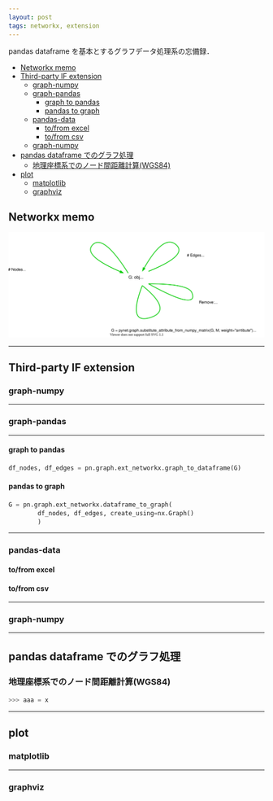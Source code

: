 ```yaml
---
layout: post
tags: networkx, extension
---
```

<script type="text/x-mathjax-config">MathJax.Hub.Config({tex2jax:{inlineMath:[['\$','\$'],['\\(','\\)']],processEscapes:true},CommonHTML: {matchFontHeight:false}});</script>
<script type="text/javascript" async src="https://cdnjs.cloudflare.com/ajax/libs/mathjax/2.7.1/MathJax.js?config=TeX-MML-AM_CHTML"></script>

pandas dataframe を基本とするグラフデータ処理系の忘備録．

<!-- @import "[TOC]" {cmd="toc" depthFrom=2 depthTo=6 orderedList=false} -->

<!-- code_chunk_output -->

- [Networkx memo](#networkx-memo)
- [Third-party IF extension](#third-party-if-extension)
  - [graph-numpy](#graph-numpy)
  - [graph-pandas](#graph-pandas)
    - [graph to pandas](#graph-to-pandas)
    - [pandas to graph](#pandas-to-graph)
  - [pandas-data](#pandas-data)
    - [to/from excel](#tofrom-excel)
    - [to/from csv](#tofrom-csv)
  - [graph-numpy](#graph-numpy-1)
- [pandas dataframe でのグラフ処理](#pandas-dataframe-でのグラフ処理)
  - [地理座標系でのノード間距離計算(WGS84)](#地理座標系でのノード間距離計算wgs84)
- [plot](#plot)
  - [matplotlib](#matplotlib)
  - [graphviz](#graphviz)

<!-- /code_chunk_output -->


## Networkx memo

![fig01](/assets/fig/20000101_01.svg)

---
## Third-party IF extension

### graph-numpy

---
### graph-pandas

---
#### graph to pandas

```Python
df_nodes, df_edges = pn.graph.ext_networkx.graph_to_dataframe(G)
```

#### pandas to graph

```Python
G = pn.graph.ext_networkx.dataframe_to_graph(
        df_nodes, df_edges, create_using=nx.Graph()
        )
```
---
### pandas-data

#### to/from excel

#### to/from csv

---
### graph-numpy

---
## pandas dataframe でのグラフ処理

### 地理座標系でのノード間距離計算(WGS84)

```Python
>>> aaa = x
```

---
## plot

### matplotlib

---
### graphviz